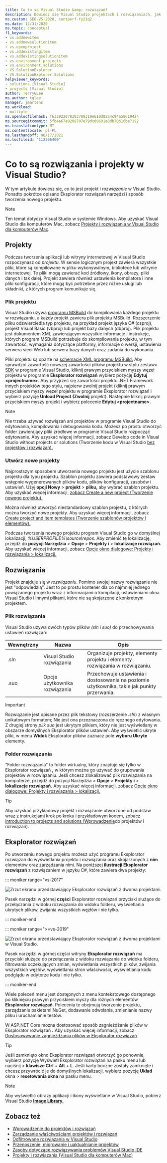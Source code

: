 ```yaml
---
title: Co to są Visual Studio &amp; rozwiązań?
description: Dowiedz się Visual Studio projektach i rozwiązaniach, jak tworzyć nowe projekty na podstawie szablonu oraz jak wyświetlać & projektów w Eksplorator rozwiązań.
ms.custom: SEO-VS-2020, contperf-fy21q2
ms.date: 12/31/2020
ms.topic: conceptual
f1_keywords:
- vs.addnewitem
- vs.addnewsolutionitem
- vs.openproject
- vs.addexistingitem
- vs.addexistingsolutionitem
- vs.environment.projects
- vs.environment.solutions
- VS.SolutionExplorer
- VS.SolutionExplorer.Solutions
helpviewer_keywords:
- solutions [Visual Studio]
- projects [Visual Studio]
author: TerryGLee
ms.author: tglee
manager: jmartens
ms.workload:
- multiple
ms.openlocfilehash: f632922078383708319e610d82a4c94a58619424
ms.sourcegitcommit: 5fb4a67a8208707e79dc09601e8db70b16ba7192
ms.translationtype: MT
ms.contentlocale: pl-PL
ms.lasthandoff: 06/17/2021
ms.locfileid: "112306400"
---
```

# <a name="what-are-solutions-and-projects-in-visual-studio"></a>Co to są rozwiązania i projekty w Visual Studio?

W tym artykule dowiesz się, *co* to jest projekt i *rozwiązanie* w Visual Studio. Ponadto pokrótce opisano Eksplorator rozwiązań narzędzi i sposób tworzenia nowego projektu.

> [!NOTE]
> Ten temat dotyczy Visual Studio w systemie Windows. Aby uzyskać Visual Studio dla komputerów Mac, zobacz [Projekty i rozwiązania w Visual Studio dla komputerów Mac](/visualstudio/mac/projects-and-solutions).

## <a name="projects"></a>Projekty

Podczas tworzenia aplikacji lub witryny internetowej w Visual Studio rozpoczynasz od *projektu*. W sensie logicznym projekt zawiera wszystkie pliki, które są kompilowane w pliku wykonywalnym, bibliotece lub witrynie internetowej. Te pliki mogą zawierać kod źródłowy, ikony, obrazy, pliki danych i tak dalej. Projekt zawiera również ustawienia kompilatora i inne pliki konfiguracji, które mogą być potrzebne przez różne usługi lub składniki, z których program komunikuje się.

### <a name="project-file"></a>Plik projektu

Visual Studio używa [programu MSBuild](../msbuild/msbuild.md) do kompilowania każdego projektu w rozwiązaniu, a każdy projekt zawiera plik projektu MSBuild. Rozszerzenie pliku odzwierciedla typ projektu, na przykład projekt języka C# (csproj), projekt Visual Basic (vbproj) lub projekt bazy danych (dbproj). Plik projektu jest dokumentem XML zawierającym wszystkie informacje i instrukcje, których program MSBuild potrzebuje do skompilowania projektu, w tym zawartość, wymagania dotyczące platformy, informacje o wersji, ustawienia serwera sieci Web lub serwera bazy danych oraz zadania do wykonania.

Pliki projektu są oparte na [schemacie XML programu MSBuild.](../msbuild/msbuild-project-file-schema-reference.md) Aby sprawdzić zawartość nowszej zawartości plików projektu w stylu zestawu [SDK](../msbuild/how-to-use-project-sdk.md) w programie Visual Studio, kliknij prawym przyciskiem myszy węzeł projektu w programie **Eksplorator rozwiązań** wybierz pozycję **Edytuj \<projectname\>**. Aby przyjrzeć się zawartości projektu .NET Framework innych projektów tego stylu, najpierw zwolnij projekt (kliknij prawym przyciskiem myszy węzeł projektu w programie Eksplorator rozwiązań i wybierz pozycję **Unload Project** **(Zwolnij** projekt). Następnie kliknij prawym przyciskiem myszy projekt i wybierz polecenie **Edytuj \<projectname\>**.

> [!NOTE]
> Nie trzeba używać rozwiązań ani projektów w programie Visual Studio do edytowania, kompilowania i debugowania kodu. Możesz po prostu otworzyć folder zawierający pliki źródłowe w programie Visual Studio rozpocząć edytowanie. Aby uzyskać więcej informacji, zobacz Develop code in Visual Studio without projects or solutions (Tworzenie kodu w Visual Studio [bez projektów i rozwiązań).](../ide/develop-code-in-visual-studio-without-projects-or-solutions.md)

### <a name="create-new-projects"></a>Utwórz nowe projekty

Najprostszym sposobem utworzenia nowego projektu jest użycie szablonu projektu dla typu projektu. Szablon projektu zawiera podstawowy zestaw wstępnie wygenerowanych plików kodu, plików konfiguracji, zasobów i ustawień. Użyj **opcji Nowy**  >  **projekt**  >  **pliku,** aby wybrać szablon projektu. Aby uzyskać więcej informacji, [zobacz Create a new project (Tworzenie nowego projektu).](create-new-project.md)

Można również utworzyć niestandardowy szablon projektu, z których można tworzyć nowe projekty. Aby uzyskać więcej informacji, zobacz [Create project and item templates (Tworzenie szablonów projektów i elementów).](../ide/creating-project-and-item-templates.md)

Podczas tworzenia nowego projektu program Visual Studio go w domyślnej lokalizacji, *%USERPROFILE%\source\repos.* Aby zmienić tę lokalizację, przejdź do **pozycji Narzędzia**  >  **Opcje**  >  **Projekty i**  >  **lokalizacje rozwiązań.** Aby uzyskać więcej informacji, zobacz [Opcje okno dialogowe: Projekty i rozwiązania > lokalizacji.](./reference/projects-solutions-locations-options.md)

## <a name="solutions"></a>Rozwiązania

Projekt znajduje się w *rozwiązaniu*. Pomimo swojej nazwy rozwiązanie nie jest "odpowiedzią". Jest to po prostu kontener dla co najmniej jednego powiązanego projektu wraz z informacjami o kompilacji, ustawieniami okna Visual Studio i innymi plikami, które nie są skojarzone z konkretnym projektem.

### <a name="solution-file"></a>Plik rozwiązania

Visual Studio używa dwóch typów plików *(sln* i *suo)* do przechowywania ustawień rozwiązań:

|Wewnętrzny|Nazwa|Opis|
|---------------|----------|-----------------|
|.sln|Visual Studio rozwiązania|Organizuje projekty, elementy projektu i elementy rozwiązania w rozwiązaniu.|
|.suo|Opcje użytkownika rozwiązania|Przechowuje ustawienia i dostosowania na poziomie użytkownika, takie jak punkty przerwania.|

> [!IMPORTANT]
> Rozwiązanie jest opisane przez plik tekstowy (rozszerzenie *.sln*) z własnym unikatowym formatem; Nie jest ona przeznaczona do ręcznego edytowania. Z drugiej strony *plik suo* jest ukrytym plikiem, który nie jest wyświetlany w obszarze domyślnych Eksplorator plików ustawień. Aby wyświetlić ukryte pliki, w menu **Widok** Eksplorator plików zaznacz pole **wyboru Ukryte** elementy.

### <a name="solution-folder"></a>Folder rozwiązania

"Folder rozwiązania" to folder wirtualny, który znajduje się tylko w Eksplorator rozwiązań **,** w którym można go używać do grupowania projektów w rozwiązaniu. Jeśli chcesz zlokalizować plik rozwiązania na komputerze, przejdź do pozycji Narzędzia   >  **Opcje**  >  **Projekty i**  >  **lokalizacje rozwiązań.** Aby uzyskać więcej informacji, zobacz [Opcje okno dialogowe: Projekty i rozwiązania > lokalizacji.](./reference/projects-solutions-locations-options.md)

> [!TIP]
> Aby uzyskać przykładowy projekt i rozwiązanie utworzone od podstaw wraz z instrukcjami krok po kroku i przykładowym kodem, zobacz [Introduction to projects and solutions (Wprowadzenie](../get-started/tutorial-projects-solutions.md)do projektów i rozwiązań).

## <a name="solution-explorer"></a>Eksplorator rozwiązań

Po utworzeniu nowego projektu możesz użyć programu Eksplorator rozwiązań do wyświetlania projektu i rozwiązania oraz skojarzonych z **nim** elementów oraz zarządzania nimi. Na poniższej **ilustracji Eksplorator rozwiązań** z rozwiązaniem w języku C#, które zawiera dwa projekty:

::: moniker range="vs-2017"

![Zrzut ekranu przedstawiający Eksplorator rozwiązań z dwoma projektami.](../ide/media/vs2015_solution_explorer.png)

Pasek narzędzi w górnej **części** Eksplorator rozwiązań przyciski służące do przełączania z widoku rozwiązania do widoku folderu, wyświetlania ukrytych plików, zwijania wszystkich węzłów i nie tylko.

::: moniker-end

::: moniker range=">=vs-2019"

![Zrzut ekranu przedstawiający Eksplorator rozwiązań z dwoma projektami w Visual Studio.](../ide/media/solution-explorer.png)

Pasek narzędzi w górnej części witryny **Eksplorator rozwiązań** ma przyciski służące do przełączania z widoku rozwiązania do widoku [](managing-project-and-solution-properties.md) folderu, filtrowania oczekujących zmian, wyświetlania wszystkich plików, zwijania wszystkich węzłów, wyświetlania stron właściwości, wyświetlania kodu podglądu w edytorze kodu i nie tylko. [](writing-code-in-the-code-and-text-editor.md)

::: moniker-end

Wiele poleceń menu jest dostępnych z menu kontekstowego dostępnego po kliknięciu prawym przyciskiem myszy dla różnych elementów **Eksplorator rozwiązań**. Polecenia te obejmują tworzenie projektu, zarządzanie pakietami NuGet, dodawanie odwołania, zmienianie nazwy pliku i uruchamianie testów.

W ASP.NET Core można dostosować sposób zagnieżdżanie plików w Eksplorator rozwiązań **.** Aby uzyskać więcej informacji, zobacz [Dostosowywanie zagnieżdżania plików w Eksplorator rozwiązań](file-nesting-solution-explorer.md).

> [!TIP]
> Jeśli zamknięto okno Eksplorator rozwiązań otworzyć go ponownie, wybierz pozycję Wyświetl Eksplorator rozwiązań na pasku menu lub naciśnij  >   **klawisze Ctrl** + **Alt** + **L**. Jeśli karty boczne zostały zamknięte i chcesz przywrócić je do domyślnych lokalizacji, wybierz pozycję **Układ** okna  >  **resetowania okna** na pasku menu.

> [!NOTE]
> Aby wyświetlić obrazy aplikacji i ikony wyświetlane w Visual Studio, pobierz Visual Studio [**Image Library.**](https://www.microsoft.com/download/details.aspx?id=35825)

## <a name="see-also"></a>Zobacz też

- [Wprowadzenie do projektów i rozwiązań](../get-started/tutorial-projects-solutions.md)
- [Zarządzanie właściwościami projektów i rozwiązań](managing-project-and-solution-properties.md)
- [Odfiltrowane rozwiązania w Visual Studio](filtered-solutions.md)
- [Przenoszenie, migrowanie i uaktualnianie projektów](../porting/port-migrate-and-upgrade-visual-studio-projects.md)
- [Zasoby dotyczące rozwiązywania problemów Visual Studio IDE](./reference/resources-for-troubleshooting-integrated-development-environment-errors.md)
- [Projekty i rozwiązania (Visual Studio dla komputerów Mac)](/visualstudio/mac/projects-and-solutions)
